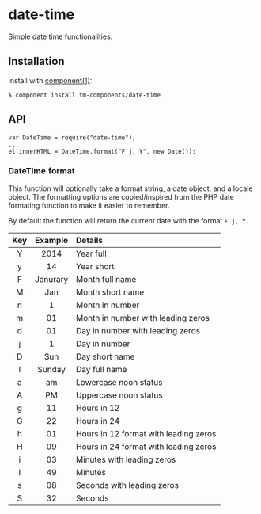 
# date-time

  Simple date time functionalities.

## Installation

  Install with [component(1)](http://component.io):

    $ component install tm-components/date-time

## API
```
var DateTime = require("date-time");
...
el.innerHTML = DateTime.format("F j, Y", new Date());
```

### DateTime.format

This function will optionally take a format string, a date object, and a locale object. The formatting options are copied/inspired from the PHP date formating function to make it easier to remember.

By default the function will return the current date with the format `F j, Y`.

| Key | Example | Details |
|:---:|:-------:|:--------|
| Y | 2014 | Year full |
| y | 14 | Year short |
| F | Janurary | Month full name |
| M | Jan | Month short name |
| n | 1 | Month in number |
| m | 01 | Month in number with leading zeros |
| d | 01 | Day in number with leading zeros |
| j | 1 | Day in number |
| D | Sun | Day short name |
| l | Sunday | Day full name |
| a | am | Lowercase noon status |
| A | PM | Uppercase noon status|
| g | 11 | Hours in 12 |
| G | 22 | Hours in 24 |
| h | 01 | Hours in 12 format with leading zeros |
| H | 09 | Hours in 24 format with leading zeros |
| i | 03 | Minutes with leading zeros |
| I | 49 | Minutes |
| s | 08 | Seconds with leading zeros |
| S | 32 | Seconds |